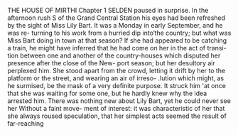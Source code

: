 THE HOUSE OF MIRTHI
Chapter 1   SELDEN paused in surprise. In the afternoon rush S of the Grand Central Station his eyes had been refreshed by the sight of Miss Lily Bart. It was a Monday in early September, and he was re- turning to his work from a hurried dip into‘the country; but what was Miss Bart doing in town at that season? If she had appeared to be catching a train, he might have inferred that he had come on her in the act of transi- tion between one and another of the country-houses which disputed her presence after the close of the New- port season; but her desultory air perplexed him. She stood apart from the crowd, letting it drift by her to the platform or the street, and wearing an air of irreso- .lution which might, as he surmised, be the mask of a very definite purpose. It struck him 'at once that she was waiting for some one, but he hardly knew why the idea arrested him. There was nothing new about Lily Bart, yet he could never see her Without a faint move- ment of interest: it was characteristic of her that she always roused speculation, that her simplest acts seemed the result of far-reaching 
